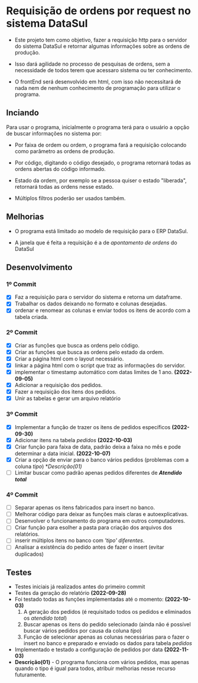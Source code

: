 # Requisição de ordens por request no sistema DataSul

* Este projeto tem como objetivo, fazer a requisição http para o servidor do sistema DataSul e retornar algumas informações sobre as ordens de produção.

* Isso dará agilidade no processo de pesquisas de ordens, sem a necessidade de todos terem que acessaro sistema ou ter conhecimento.

* O frontEnd será desenvolvido em html, com isso não necessitará de nada nem de nenhum conhecimento de programação para utilizar o programa.

## **Inciando**

 Para usar o programa, inicialmente o programa terá para o usuário a opção de buscar informações no sistema por:

* Por faixa de ordem ou ordem, o programa fará a requisição colocando como parâmetro as ordens de produção.

* Por código, digitando o código desejado, o programa retornará todas as ordens abertas do código informado.

* Estado da ordem, por exemplo se a pessoa quiser o estado "liberada", retornará todas as ordens nesse estado.

* Múltiplos filtros poderão ser usados também.

## **Melhorias**

* O programa está limitado ao modelo de requisição para o ERP DataSul.

* A janela que é feita a requisição é a de *apontamento de ordens* do DataSul

## **Desenvolvimento**

### 1º Commit

* [X] Faz a requisição para o servidor do sistema e retorna um dataframe.
* [X] Trabalhar os dados deixando no formato e colunas desejadas.
* [X] ordenar e renomear as colunas e enviar todos os itens de acordo com a tabela criada.

### 2º Commit

* [X] Criar as funções que busca as ordens pelo código.
* [X] Criar as funções que busca as ordens pelo estado da ordem.
* [X] Criar a página html com o layout necessário.
* [X] linkar a página html com o script que traz as informações do servidor.
* [X] implementar o timestamp automático com datas limites de 1 ano. **(2022-09-05)**
* [X] Adicionar a requisição dos pedidos.
* [X] Fazer a requisição dos itens dos pedidos.
* [X] Unir as tabelas e gerar um arquivo relatório

### 3º Commit

* [X] Implementar a função de trazer os itens de pedidos específicos **(2022-09-30)**
* [X] Adicionar itens na tabela *pedidos* **(2022-10-03)**
* [X] Criar função para faixa de data, padrão deixa a faixa no mês e pode determinar a data inicial. **(2022-10-07)**
* [X] Criar a opção de enviar para o banco vários pedidos (problemas com a coluna *tipo*) **Descrição(01)*
* [ ] Limitar buscar como padrão apenas pedidos diferentes de ***Atendido total***

### 4º Commit

* [ ] Separar apenas os itens fabricados para insert no banco.
* [ ] Melhorar código para deixar as funções mais claras e autoexplicativas.
* [ ] Desenvolver o funcionamento do programa em outros computadores.
* [ ] Criar função para esolher a pasta para criação dos arquivos dos relatórios.
* [ ] inserir múltiplos itens no banco com *'tipo' diferentes*.
* [ ] Analisar a existência do pedido antes de fazer o insert (evitar duplicados)

## **Testes**

* Testes iniciais já realizados antes do primeiro commit
* Testes da geração do relatório **(2022-09-28)**
* Foi testado todas as funções implementadas até o momento: **(2022-10-03)**
    1. A geração dos pedidos (é requisitado todos os pedidos e eliminados os *atendido total*)
    2. Buscar apenas os itens do pedido selecionado (ainda não é possível buscar vários pedidos por causa da coluna *tipo*)
    3. Função de selecionar apenas as colunas necessárias para o fazer o insert no banco e preparado e enviado os dados para tabela *pedidos*
* Implementado e testado a configuração de pedidos por data **(2022-11-03)**
* **Descrição(01)** - O programa funciona com vários pedidos, mas apenas quando o tipo é igual para todos, atribuir melhorias nesse recurso futuramente.
